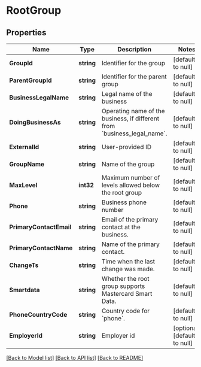 # RootGroup

## Properties
Name | Type | Description | Notes
------------ | ------------- | ------------- | -------------
**GroupId** | **string** | Identifier for the group | [default to null]
**ParentGroupId** | **string** | Identifier for the parent group | [default to null]
**BusinessLegalName** | **string** | Legal name of the business | [default to null]
**DoingBusinessAs** | **string** | Operating name of the business, if different from &#x60;business_legal_name&#x60;. | [default to null]
**ExternalId** | **string** | User-provided ID | [default to null]
**GroupName** | **string** | Name of the group | [default to null]
**MaxLevel** | **int32** | Maximum number of levels allowed below the root group | [default to null]
**Phone** | **string** | Business phone number | [default to null]
**PrimaryContactEmail** | **string** | Email of the primary contact at the business. | [default to null]
**PrimaryContactName** | **string** | Name of the primary contact. | [default to null]
**ChangeTs** | **string** | Time when the last change was made. | [default to null]
**Smartdata** | **string** | Whether the root group supports Mastercard Smart Data. | [default to null]
**PhoneCountryCode** | **string** | Country code for &#x60;phone&#x60;. | [default to null]
**EmployerId** | **string** | Employer id | [optional] [default to null]

[[Back to Model list]](../README.md#documentation-for-models) [[Back to API list]](../README.md#documentation-for-api-endpoints) [[Back to README]](../README.md)

